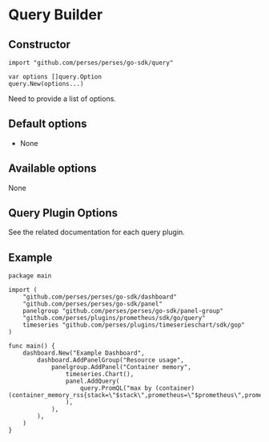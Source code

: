 # Query Builder

## Constructor

```golang
import "github.com/perses/perses/go-sdk/query"

var options []query.Option
query.New(options...)
```

Need to provide a list of options.

## Default options

- None

## Available options

None

## Query Plugin Options

See the related documentation for each query plugin.

## Example

```golang
package main

import (
	"github.com/perses/perses/go-sdk/dashboard"
	"github.com/perses/perses/go-sdk/panel"
	panelgroup "github.com/perses/perses/go-sdk/panel-group"
	"github.com/perses/plugins/prometheus/sdk/go/query"
	timeseries "github.com/perses/plugins/timeserieschart/sdk/gop"
)

func main() {
	dashboard.New("Example Dashboard",
		dashboard.AddPanelGroup("Resource usage",
			panelgroup.AddPanel("Container memory",
				timeseries.Chart(),
				panel.AddQuery(
					query.PromQL("max by (container) (container_memory_rss{stack=\"$stack\",prometheus=\"$prometheus\",prometheus_namespace=\"$prometheus_namespace\",namespace=\"$namespace\",pod=\"$pod\",container=\"$container\"})"),
				),
			),
		),
	)
}

```
